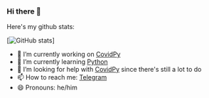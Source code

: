### Hi there 👋

Here's my github stats:

[![GitHub stats](https://github-readme-stats.vercel.app/api?username=doggyhaha&show_icons=true&count_private=true&theme=github_dark)]

- 🔭 I’m currently working on [CovidPy](https://github.com/CovidPyLib)
- 🌱 I’m currently learning [Python](https://python.org)
- 🤔 I’m looking for help with [CovidPy](https://github.com/CovidPyLib) since there's still a lot to do
- 📫 How to reach me: [Telegram](https://t.me/cagavo)
- 😄 Pronouns: he/him
